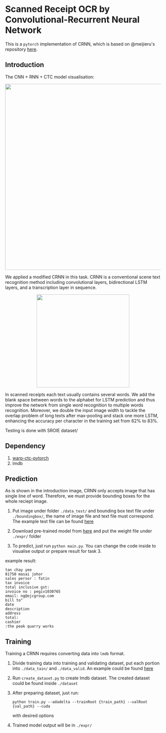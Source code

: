 # Scanned Receipt OCR by Convolutional-Recurrent Neural Network

This is a `pytorch` implementation of CRNN, which is based on @meijieru's repository [here](https://github.com/meijieru/crnn.pytorch).

## Introduction

The CNN + RNN + CTC model visualisation:

<div align=center><img src="../Media/CTC.png" width="600"/></div>

We applied a modified CRNN in this task. CRNN is a conventional scene text recognition method including convolutional layers, bidirectional LSTM layers, and a transcription layer in sequence. 

<div align=center><img src="../Media/CRNN.png" width="300"/></div>

In scanned receipts each text usually contains several words. We add the blank space between words to the alphabet for LSTM prediction and thus improve the network from single word recognition to multiple words recognition. Moreover, we double the input image width to tackle the overlap problem of long texts after max-pooling and stack one more LSTM, enhancing the accuracy per character in the training set from 62% to 83%.

Testing is done with SROIE dataset/

## Dependency

1. [warp-ctc-pytorch](https://github.com/SeanNaren/warp-ctc/tree/pytorch_bindings/pytorch_binding)
2. lmdb

## Prediction

As is shown in the introduction image, CRNN only accepts image that has single line of word. Therefore, we must provide bounding boxes for the whole reciept image.

1. Put image under folder `./data_test/` and bounding box text file under `./boundingbox/`, the name of image file and text file must correspond. The example test file can be found [here](https://drive.google.com/open?id=107WIMIzcD00EycMVy9VGvYiTGr_ySPOj)

2. Download pre-trained model from [here](https://drive.google.com/open?id=1X3_pNnLNEdwEcgiFrtwvc4uYXzkZ9Zjw) and put the weight file under `./expr/` folder 

3. To predict, just run `python main.py`. You can change the code inside to visualise output or prepare result for task 3.

example result:
```
tan chay yee
81750 masai johor
sales persor : fatin
tax invoice
total inclusive gst:
invoice no : pegiv1030765
email: ng@ojcgroup.com
bill to"
date
description
address
total:
cashier
:the peak quarry works
```

## Training

Training a CRNN requires converting data into `lmdb` format.

1. Divide training data into training and validating dataset, put each portion into `./data_tain/` and `./data_valid`. An example could be found [here](https://drive.google.com/open?id=1JKLh7Jq1VXVNW1InKJv6xUrc21zCQNpE)

2. Run `create_dataset.py` to create lmdb dataset. The created dataset could be found inside `./dataset`

3. After preparing dataset, just run:
   ```shell
   python train.py --adadelta --trainRoot {train_path} --valRoot {val_path} --cuda
   ```
   with desired options

4. Trained model output will be in `./expr/`